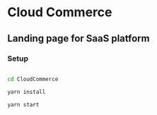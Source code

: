 # Cloud Commerce

## Landing page for SaaS platform

### Setup

```bash

cd CloudCommerce

yarn install

yarn start
```
